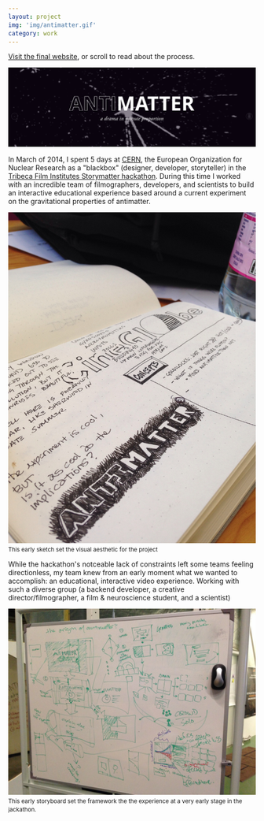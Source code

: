 ```yaml
---
layout: project
img: 'img/antimatter.gif'
category: work
---
```


<p><a href="http://antimatter.meteor.com/">Visit the final website</a>, or scroll to read about the process.</p>
<img src="/img/antimatter.gif">
<p class="info">	
In March of 2014, I spent 5 days at <a href="http://home.web.cern.ch/">CERN</a>, the European Organization for Nuclear Research as a "blackbox" (designer, developer, storyteller) in the <a href="https://tribecafilminstitute.org/events/detail/tribeca_hacks_story_matter">Tribeca Film Institutes Storymatter hackathon</a>. During this time I worked with an incredible team of filmographers, developers, and scientists to build an interactive educational experience based around a current experiment on the gravitational properties of antimatter. 
</p>

<img src="/img/antimatter-sketch.jpg">
<small>This early sketch set the visual aesthetic for the project</small>

<p>
While the hackathon's notceable lack of constraints left some teams feeling directionless, my team knew from an early moment what we wanted to accomplish: an educational, interactive video experience. Working with such a diverse group (a backend developer, a creative director/filmographer, a film & neuroscience student, and a scientist)  
</p>


<img src="/img/antimatter-storyboard.jpg">
<small>This early storyboard set the framework the the experience at a very early stage in the jackathon.</small>
